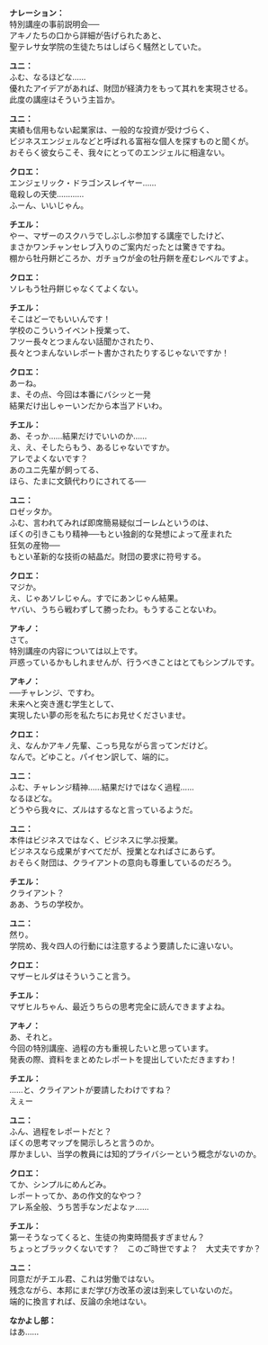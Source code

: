 # 

  
**ナレーション：**  
特別講座の事前説明会──  
アキノたちの口から詳細が告げられたあと、  
聖テレサ女学院の生徒たちはしばらく騒然としていた。  
  
**ユニ：**  
ふむ、なるほどな……  
優れたアイデアがあれば、財団が経済力をもって其れを実現させる。  
此度の講座はそういう主旨か。  
  
**ユニ：**  
実績も信用もない起業家は、一般的な投資が受けづらく、  
ビジネスエンジェルなどと呼ばれる富裕な個人を探すものと聞くが。  
おそらく彼女らこそ、我々にとってのエンジェルに相違ない。  
  
**クロエ：**  
エンジェリック・ドラゴンスレイヤー……  
竜殺しの天使…………  
ふーん、いいじゃん。  
  
**チエル：**  
やー、マザーのスクハラでしぶしぶ参加する講座でしたけど、  
まさかワンチャンセレブ入りのご案内だったとは驚きですね。  
棚から牡丹餅どころか、ガチョウが金の牡丹餅を産むレベルですよ。  
  
**クロエ：**  
ソレもう牡丹餅じゃなくてよくない。  
  
**チエル：**  
そこはどーでもいいんです！  
学校のこういうイベント授業って、  
フツー長々とつまんない話聞かされたり、  
長々とつまんないレポート書かされたりするじゃないですか！  
  
**クロエ：**  
あーね。  
ま、その点、今回は本番にバシッと一発  
結果だけ出しゃーいンだから本当アドいわ。  
  
**チエル：**  
あ、そっか……結果だけでいいのか……  
え、え、そしたらもう、あるじゃないですか。  
アレでよくないです？  
あのユニ先輩が飼ってる、  
ほら、たまに文鎮代わりにされてる──  
  
**ユニ：**  
ロゼッタか。  
ふむ、言われてみれば即席簡易疑似ゴーレムというのは、  
ぼくの引きこもり精神──もとい独創的な発想によって産まれた  
狂気の産物──  
もとい革新的な技術の結晶だ。財団の要求に符号する。  
  
**クロエ：**  
マジか。  
え、じゃあソレじゃん。すでにあンじゃん結果。  
ヤバい、うちら戦わずして勝ったわ。もうすることないわ。  
  
**アキノ：**  
さて。  
特別講座の内容については以上です。  
戸惑っているかもしれませんが、行うべきことはとてもシンプルです。  
  
**アキノ：**  
──チャレンジ、ですわ。  
未来へと突き進む学生として、  
実現したい夢の形を私たちにお見せくださいませ。  
  
**クロエ：**  
え、なんかアキノ先輩、こっち見ながら言ってンだけど。  
なんで。どゆこと。パイセン訳して、端的に。  
  
**ユニ：**  
ふむ、チャレンジ精神……結果だけではなく過程……  
なるほどな。  
どうやら我々に、ズルはするなと言っているようだ。  
  
**ユニ：**  
本件はビジネスではなく、ビジネスに学ぶ授業。  
ビジネスなら成果がすべてだが、授業となればさにあらず。  
おそらく財団は、クライアントの意向も尊重しているのだろう。  
  
**チエル：**  
クライアント？  
ああ、うちの学校か。  
  
**ユニ：**  
然り。  
学院め、我々四人の行動には注意するよう要請したに違いない。  
  
**クロエ：**  
マザーヒルダはそういうこと言う。  
  
**チエル：**  
マザヒルちゃん、最近うちらの思考完全に読んできますよね。  
  
**アキノ：**  
あ、それと。  
今回の特別講座、過程の方も重視したいと思っています。  
発表の際、資料をまとめたレポートを提出していただきますわ！  
  
**チエル：**  
……と、クライアントが要請したわけですね？  
えぇー  
  
**ユニ：**  
ふん、過程をレポートだと？  
ぼくの思考マップを開示しろと言うのか。  
厚かましい、当学の教員には知的プライバシーという概念がないのか。  
  
**クロエ：**  
てか、シンプルにめんどみ。  
レポートってか、あの作文的なやつ？  
アレ系全般、うち苦手なンだよなァ……  
  
**チエル：**  
第一そうなってくると、生徒の拘束時間長すぎません？  
ちょっとブラックくないです？　このご時世ですよ？　大丈夫ですか？  
  
**ユニ：**  
同意だがチエル君、これは労働ではない。  
残念ながら、本邦にまだ学び方改革の波は到来していないのだ。  
端的に換言すれば、反論の余地はない。  
  
**なかよし部：**  
はあ……  
